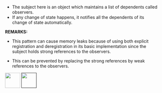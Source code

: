 

- The subject here is an object which maintains a list of dependents called observers.
- If any change of state happens, it notifies all the dependents of its change of state automatically. 

<b>REMARKS:</b>

- This pattern can cause memory leaks because of using both explicit registration and deregistration 
in its basic implementation since the subject holds strong references to the observers. 

- This can be prevented by replacing the strong references by weak references to the observers.



[<img src="https://cloud.githubusercontent.com/assets/14101008/11768481/3b7d20d6-a18b-11e5-95fe-a422966f4c03.png" width="50" height="50"></img>](https://github.com/hariniiyer/CSCI-5828_Presentation4_Software-Design-Patterns/edit/master/b2.md)
[<img src="https://cloud.githubusercontent.com/assets/14101008/11768482/3d2d0bbc-a18b-11e5-8766-2e7f5b241782.png" width="50" height="50"></img>]()

